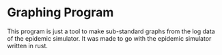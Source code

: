 # Graphing Program
This program is just a tool to make sub-standard graphs from the log data of the epidemic simulator. It was made to go with the epidemic simulator written in rust.
